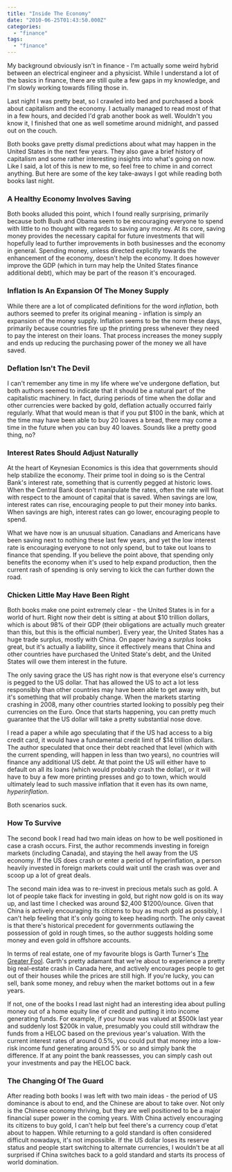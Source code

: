 ```yaml
---
title: "Inside The Economy"
date: "2010-06-25T01:43:50.000Z"
categories: 
  - "finance"
tags: 
  - "finance"
---
```


My background obviously isn't in finance - I'm actually some weird hybrid between an electrical engineer and a physicist. While I understand a lot of the basics in finance, there are still quite a few gaps in my knowledge, and I'm slowly working towards filling those in.

Last night I was pretty beat, so I crawled into bed and purchased a book about capitalism and the economy. I actually managed to read most of that in a few hours, and decided I'd grab another book as well. Wouldn't you know it, I finished that one as well sometime around midnight, and passed out on the couch.

Both books gave pretty dismal predictions about what may happen in the United States in the next few years. They also gave a brief history of capitalism and some rather interesting insights into what's going on now. Like I said, a lot of this is new to me, so feel free to chime in and correct anything. But here are some of the key take-aways I got while reading both books last night.

### A Healthy Economy Involves Saving

Both books alluded this point, which I found really surprising, primarily because both Bush and Obama seem to be encouraging everyone to spend with little to no thought with regards to saving any money. At its core, saving money provides the necessary capital for future investments that will hopefully lead to further improvements in both businesses and the economy in general. Spending money, unless directed explicitly towards the enhancement of the economy, doesn't help the economy. It does however improve the GDP (which in turn may help the United States finance additional debt), which may be part of the reason it's encouraged.

### Inflation Is An Expansion Of The Money Supply

While there are a lot of complicated definitions for the word _inflation_, both authors seemed to prefer its original meaning - inflation is simply an expansion of the money supply. Inflation seems to be the norm these days, primarily because countries fire up the printing press whenever they need to pay the interest on their loans. That process increases the money supply and ends up reducing the purchasing power of the money we all have saved.

### Deflation Isn't The Devil

I can't remember any time in my life where we've undergone deflation, but both authors seemed to indicate that it should be a natural part of the capitalistic machinery. In fact, during periods of time when the dollar and other currencies were backed by gold, deflation actually occurred fairly regularly. What that would mean is that if you put $100 in the bank, which at the time may have been able to buy 20 loaves a bread, there may come a time in the future when you can buy 40 loaves. Sounds like a pretty good thing, no?

### Interest Rates Should Adjust Naturally

At the heart of Keynesian Economics is this idea that governments should help stabilize the economy. Their prime tool in doing so is the Central Bank's interest rate, something that is currently pegged at historic lows. When the Central Bank doesn't manipulate the rates, often the rate will float with respect to the amount of capital that is saved. When savings are low, interest rates can rise, encouraging people to put their money into banks. When savings are high, interest rates can go lower, encouraging people to spend.

What we have now is an unusual situation. Canadians and Americans have been saving next to nothing these last few years, and yet the low interest rate is encouraging everyone to not only spend, but to take out loans to finance that spending. If you believe the point above, that spending only benefits the economy when it's used to help expand production, then the current rash of spending is only serving to kick the can further down the road.

### Chicken Little May Have Been Right

Both books make one point extremely clear - the United States is in for a world of hurt. Right now their debt is sitting at about $10 trillion dollars, which is about 98% of their GDP (their obligations are actually much greater than this, but this is the official number). Every year, the United States has a huge trade surplus, mostly with China. On paper having a _surplus_ looks great, but it's actually a liability, since it effectively means that China and other countries have purchased the United State's debt, and the United States will owe them interest in the future.

The only saving grace the US has right now is that everyone else's currency is pegged to the US dollar. That has allowed the US to act a lot less responsibly than other countries may have been able to get away with, but it's something that will probably change. When the markets starting crashing in 2008, many other countries started looking to possibly peg their currencies on the Euro. Once that starts happening, you can pretty much guarantee that the US dollar will take a pretty substantial nose dove.

I read a paper a while ago speculating that if the US had access to a big credit card, it would have a fundamental credit limit of $14 trillion dollars. The author speculated that once their debt reached that level (which with the current spending, will happen in less than two years), no countries will finance any additional US debt. At that point the US will either have to default on all its loans (which would probably crash the dollar), or it will have to buy a few more printing presses and go to town, which would ultimately lead to such massive inflation that it even has its own name, _hyperinflation_.

Both scenarios suck.

### How To Survive

The second book I read had two main ideas on how to be well positioned in case a crash occurs. First, the author recommends investing in foreign markets (including Canada), and staying the hell away from the US economy. If the US does crash or enter a period of hyperinflation, a person heavily invested in foreign markets could wait until the crash was over and scoop up a lot of great deals.

The second main idea was to re-invest in precious metals such as gold. A lot of people take flack for investing in gold, but right now gold is on its way up, and last time I checked was around $2,400 $1200/ounce. Given that China is actively encouraging its citizens to buy as much gold as possibly, I can't help feeling that it's only going to keep heading north. The only caveat is that there's historical precedent for governments outlawing the possession of gold in rough times, so the author suggests holding some money and even gold in offshore accounts.

In terms of real estate, one of my favourite blogs is Garth Turner's [The Greater Fool](http://www.greaterfool.ca). Garth's pretty adamant that we're about to experience a pretty big real-estate crash in Canada here, and actively encourages people to get out of their houses while the prices are still high. If you're lucky, you can sell, bank some money, and rebuy when the market bottoms out in a few years.

If not, one of the books I read last night had an interesting idea about pulling money out of a home equity line of credit and putting it into income generating funds. For example, if your house was valued at $500k last year and suddenly lost $200k in value, presumably you could still withdraw the funds from a HELOC based on the previous year's valuation. With the current interest rates of around 0.5%, you could put that money into a low-risk income fund generating around 5% or so and simply bank the difference. If at any point the bank reassesses, you can simply cash out your investments and pay the HELOC back.

### The Changing Of The Guard

After reading both books I was left with two main ideas - the period of US dominance is about to end, and the Chinese are about to take over. Not only is the Chinese economy thriving, but they are well positioned to be a major financial super power in the coming years. With China actively encouraging its citizens to buy gold, I can't help but feel there's a currency coup d'etat about to happen. While returning to a gold standard is often considered difficult nowadays, it's not impossible. If the US dollar loses its reserve status and people start switching to alternate currencies, I wouldn't be at all surprised if China switches back to a gold standard and starts its process of world domination.

